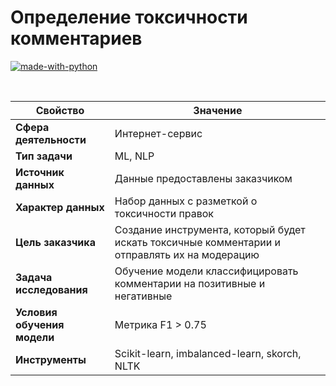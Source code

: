 # Определение токсичности комментариев

[![made-with-python](https://img.shields.io/badge/Made%20with-Python-1f425f.svg)](https://www.python.org/)

<br>

Свойство | Значение
-|-
**Сфера деятельности** | Интернет-сервис
**Тип задачи** | ML, NLP
**Источник данных** | Данные предоставлены заказчиком
**Характер данных** | Набор данных с разметкой о токсичности правок
**Цель заказчика** | Создание инструмента, который будет искать токсичные комментарии и отправлять их на модерацию
**Задача исследования** | Обучение модели классифицировать комментарии на позитивные и негативные
**Условия обучения модели** | Метрика F1 > 0.75
**Инструменты** | Scikit-learn, imbalanced-learn, skorch, NLTK